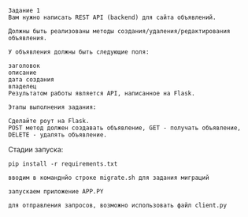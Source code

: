 ```
Задание 1
Вам нужно написать REST API (backend) для сайта объявлений.

Должны быть реализованы методы создания/удаления/редактирования объявления.

У объявления должны быть следующие поля:

заголовок
описание
дата создания
владелец
Результатом работы является API, написанное на Flask.

Этапы выполнения задания:

Сделайте роут на Flask.
POST метод должен создавать объявление, GET - получать объявление, DELETE - удалять объявление.
```
Стадии запуска:


```pip install -r requirements.txt```

```вводим в команднйо строке migrate.sh для задания миграций```

```запускаем приложение APP.PY```

```для отправления запросов, возможно использовать файл client.py```
